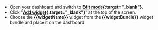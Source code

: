 
- Open your dashboard and switch to **[Edit mode](/docs/{{docsPrefix}}user-guide/dashboards/#edit-mode){:target="_blank"}**.
- Click "**[Add widget](/docs/{{docsPrefix}}user-guide/dashboards/#add-new-widget){:target="_blank"}**" at the top of the screen.
- Choose the **{{widgetName}}** widget from the **{{widgetBundle}}** widget bundle and place it on the dashboard.